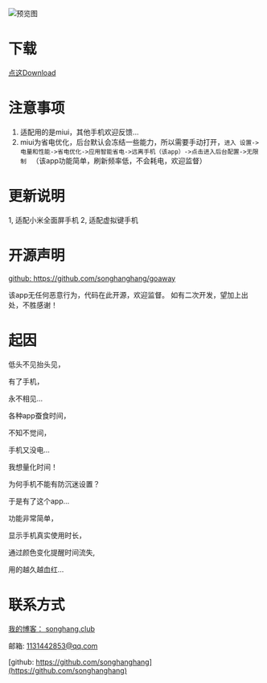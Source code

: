 ![预览图](http://imglf4.nosdn.127.net/img/Q3dzYVVKdDlxT2s1M3BpTThTUG9IOUh1NmExb2JTMjhWT2svTCtHZ3l0Mm5pU0J6cUJuL01RPT0.jpg?imageView&thumbnail=500x0&quality=96&stripmeta=0&type=jpg)

# 下载

[点这Download](https://pan.baidu.com/s/1ggyvQAR)

# 注意事项
 
1. 适配用的是miui，其他手机欢迎反馈...
2. miui为省电优化，后台默认会冻结一些能力，所以需要手动打开，`进入 设置->电量和性能->省电优化->应用智能省电->远离手机（该app）->点击进入后台配置->无限制 ` （该app功能简单，刷新频率低，不会耗电，欢迎监督）

# 更新说明

 1, 适配小米全面屏手机
 2, 适配虚拟键手机

# 开源声明
[github: https://github.com/songhanghang/goaway ](https://github.com/songhanghang/goaway)

该app无任何恶意行为，代码在此开源，欢迎监督。
如有二次开发，望加上出处，不胜感谢！

# 起因
 低头不见抬头见，
 
 有了手机，
 
 永不相见...
 
 
 
 各种app蚕食时间，
 
 不知不觉间，
 
 手机又没电...
 
 
 
 
 我想量化时间！
 
 为何手机不能有防沉迷设置？
 
 于是有了这个app...
 
 
 
 
 功能非常简单，
 
 显示手机真实使用时长，
 
 通过颜色变化提醒时间流失,
 
 用的越久越血红...
 
# 联系方式
 
[我的博客： songhang.club](http://songhang.club)

邮箱: 1131442853@qq.com

[github: https://github.com/songhanghang](https://github.com/songhanghang)
 
